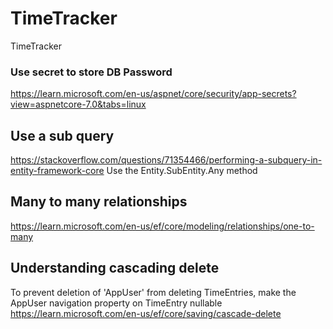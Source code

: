 # TimeTracker
TimeTracker

### Use secret to store DB Password
https://learn.microsoft.com/en-us/aspnet/core/security/app-secrets?view=aspnetcore-7.0&tabs=linux

## Use a sub query
https://stackoverflow.com/questions/71354466/performing-a-subquery-in-entity-framework-core
Use the Entity.SubEntity.Any method

## Many to many relationships
https://learn.microsoft.com/en-us/ef/core/modeling/relationships/one-to-many

## Understanding cascading delete
To prevent deletion of 'AppUser' from deleting TimeEntries, make the AppUser navigation property on TimeEntry nullable
https://learn.microsoft.com/en-us/ef/core/saving/cascade-delete
